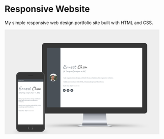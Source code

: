 # Responsive Website 

My simple responsive web design portfolio site built with HTML and CSS. 

![](mockup.png)

